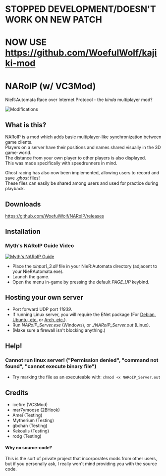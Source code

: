 # STOPPED DEVELOPMENT/DOESN'T WORK ON NEW PATCH
# NOW USE https://github.com/WoefulWolf/kajiki-mod
# NARoIP (w/ VC3Mod)
NieR:Automata Race over Internet Protocol - the *kinda* multiplayer mod? <br>

![Modifications](https://i.imgur.com/cLEBdyD.png)

## What is this?
NARoIP is a mod which adds basic multiplayer-like synchronization between game clients. <br>
Players on a server have their positions and names shared visually in the 3D game-world. <br>
The distance from your own player to other players is also displayed. <br>
This was made specifically with speedrunners in mind. <br>

Ghost racing has also now been implemented, allowing users to record and save *.ghost* files! <br>
These files can easily be shared among users and used for practice during playback. 

## Downloads
https://github.com/WoefulWolf/NARoIP/releases

## Installation
### Myth's NARoIP Guide Video
[![Myth's NARoIP Guide](https://img.youtube.com/vi/fSGBdcc4wqs/0.jpg)](https://www.youtube.com/watch?v=fSGBdcc4wqs)
- Place the *xinput1_3.dll* file in your NieR:Automata directory (adjacent to your NieRAutomata.exe).
- Launch the game.
- Open the menu in-game by pressing the default *PAGE_UP* keybind.

## Hosting your own server
- Port forward UDP port *11939*.
- If running Linux server, you will require the ENet package (For [Debian, Ubuntu, etc.](https://packages.ubuntu.com/focal/libenet7) or [Arch, etc.](https://www.archlinux.org/packages/community/x86_64/enet/)).
- Run *NARoIP_Server.exe* (Windows), or *./NARoIP_Server.out* (Linux).
- (Make sure a firewall isn't blocking anything.)

## Help!
### Cannot run linux server! ("Permission denied", "command not found", "cannot execute binary file")
- Try marking the file as an executeable with: `chmod +x NARoIP_Server.out`

## Credits
- icefire (VC3Mod)
- mar7ymoose (2BHook)
- Amei (Testing)
- Mytherium (Testing)
- gbchan (Testing)
- Kekoulis (Testing)
- rodg (Testing)

#### Why no source-code?
This is the sort of private project that incorporates mods from other users, but if you personally ask, I really won't mind providing you with the source code.
